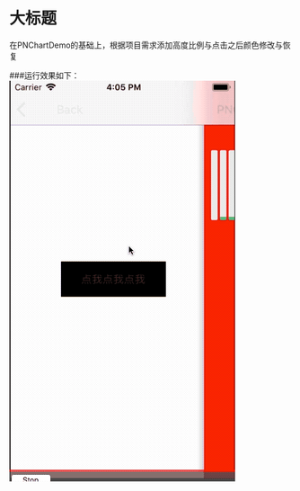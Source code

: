
大标题
===================================
  在PNChartDemo的基础上，根据项目需求添加高度比例与点击之后颜色修改与恢复


###运行效果如下：
![github-01.jpg](/Demo.gif "github-01.jpg")
